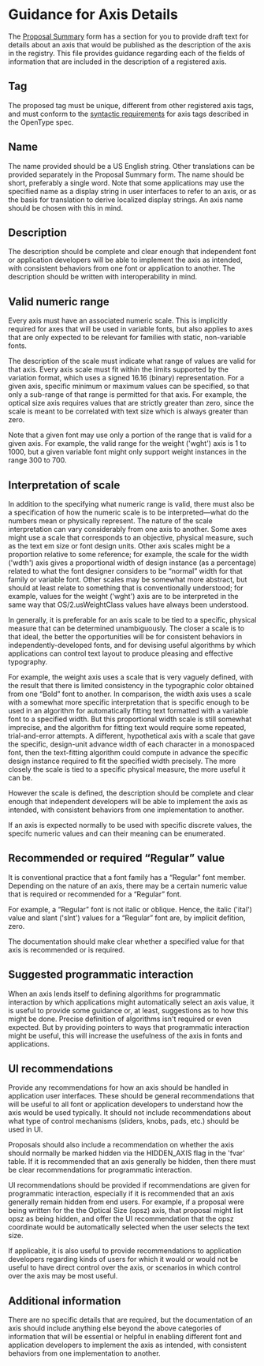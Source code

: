 # Guidance for Axis Details

The [Proposal Summary](ProposalSummary.md) form has a section for you to provide draft text
for details about an axis that would be published as the description of the axis in the
registry. This file provides guidance regarding each of the fields of information that
are included in the description of a registered axis.

## Tag 
The proposed tag must be unique, different from other registered axis tags, and must conform
to the [syntactic requirements](https://www.microsoft.com/typography/otspec/dvaraxisreg.htm) for axis
tags described in the OpenType spec.

## Name
The name provided should be a US English string. Other translations can be provided separately
in the Proposal Summary form. The name should be short, preferably a single word. Note that some
applications may use the specified name as a display string in user interfaces to refer to an axis,
or as the basis for translation to derive localized display strings. An axis name should be chosen with
this in mind.

## Description
The description should be complete and clear enough that independent font or application
developers will be able to implement the axis as intended, with consistent behaviors from one font or
application to another. The description should be written with interoperability in mind.

## Valid numeric range
Every axis must have an associated numeric scale. This is implicitly required for axes
that will be used in variable fonts, but also applies to axes that are only expected to be relevant for
families with static, non-variable fonts. 

The description of the scale must indicate what range of values are valid for that axis. Every axis scale
must fit within the limits supported by the variation format, which uses a signed 16.16 (binary)
representation. For a given axis, specific minimum or maximum values can be specified, so that only a
sub-range of that range is permitted for that axis. For example, the optical size axis requires values
that are strictly greater than zero, since the scale is meant to be correlated with text size which is
always greater than zero.

Note that a given font may use only a portion of the range that is valid for a given axis. For example,
the valid range for the weight ('wght') axis is 1 to 1000, but a given variable font might only support
weight instances in the range 300 to 700.

## Interpretation of scale
In addition to the specifying what numeric range is valid, there must also be a specification of how the
numeric scale is to be interpreted&mdash;what do the numbers mean or physically represent. The nature of
the scale interpretation can vary considerably from one axis to another. Some axes might use a scale that
corresponds to an objective, physical measure, such as the text em size or font design units. Other axis
scales might be a proportion relative to some reference; for example, the scale for the width ('wdth')
axis gives a proportional width of design instance (as a percentage) related to what the font designer
considers to be “normal” width for that family or variable font. Other scales may be somewhat more
abstract, but should at least relate to something that is conventionally understood; for example, values
for the weight ('wght') axis are to be interpreted in the same way that OS/2.usWeightClass values have
always been understood.

In generally, it is preferable for an axis scale to be tied to a specific, physical measure that can be
determined unambiguously. The closer a scale is to that ideal, the better the opportunities will be for
consistent behaviors in independently-developed fonts, and for devising useful algorithms by which
applications can control text layout to produce pleasing and effective typography. 

For example, the weight axis uses a scale that is very vaguely defined, with the result that there is
limited consistency in the typographic color obtained from one “Bold” font to another. In comparison, the
width axis uses a scale with a somewhat more specific interpretation that is specific enough to be used
in an algorithm for automatically fitting text formatted with a variable font to a specified width.
But this proportional width scale is still somewhat imprecise, and the algorithm for fitting text would
require some repeated, trial-and-error attempts. A different, hypothetical axis with a scale that gave
the specific, design-unit advance width of each character in a monospaced font, then the text-fitting
algorithm could compute in advance the specific design instance required to fit the specified width
precisely. The more closely the scale is tied to a specific physical measure, the more useful it can be.

However the scale is defined, the description should be complete and clear enough that independent
developers will be able to implement the axis as intended, with consistent behaviors from one
implementation to another.

If an axis is expected normally to be used with specific discrete values, the specifc numeric values and
can their meaning can be enumerated. 

## Recommended or required “Regular” value
It is conventional practice that a font family has a “Regular” font member. Depending on the nature of
an axis, there may be a certain numeric value that is required or recommended for a “Regular” font. 

For example, a “Regular” font is not italic or oblique. Hence, the italic ('ital') value and slant
('slnt') values for a “Regular” font are, by implicit defition, zero.

The documentation should make clear whether a specified value for that axis is recommended or is required.

## Suggested programmatic interaction
When an axis lends itself to defining algorithms for programmatic interaction by which applications
might automatically select an axis value, it is useful to provide some guidance or, at least, suggestions
as to how this might be done. Precise definition of algorithms isn't required or even expected. But by
providing pointers to ways that programmatic interaction might be useful, this will increase the
usefulness of the axis in fonts and applications.

## UI recommendations
Provide any recommendations for how an axis should be handled in application user interfaces. These should
be general recommendations that will be useful to all font or application developers to understand how the axis would be used typically. It should not
include recommendations about what type of control mechanisms (sliders, knobs, pads, etc.) should be used
in UI. 

Proposals should also include a recommendation on whether the axis should normally be marked hidden via the 
HIDDEN_AXIS flag in the 'fvar' table. If it is recommended that an axis generally be hidden, then there must be 
clear recommendations for programmatic interaction.

UI recommendations should be provided if recommendations are given for programmatic interaction, especially
if it is recommended that an axis generally remain hidden from end users. For example, if a proposal were being 
written for the the Optical Size (opsz) axis, that proposal might list opsz as being hidden, and offer the UI 
recommendation that the opsz coordinate would be automatically selected when the user selects the text size.

If applicable, it is also useful to provide recommendations to application developers regarding kinds of
users for which it would or would not be useful to have direct control over the axis, or scenarios in
which control over the axis may be most useful.

## Additional information
There are no specific details that are required, but the documentation of an axis should include anything else beyond the above categories of information that will be essential or helpful in enabling different font and application developers to implement the axis as intended, with consistent behaviors from one implementation to another.
